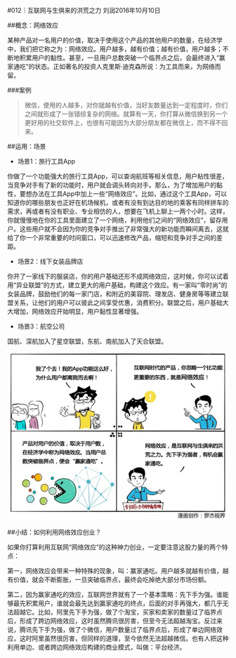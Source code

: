 #012｜互联网与生俱来的洪荒之力
刘润2016年10月10日

##概念：网络效应

某种产品对一名用户的价值，取决于使用这个产品的其他用户的数量，在经济学中，我们把它称之为：网络效应。用户越多，越有价值；越有价值，用户越多；不断地积累用户的黏性。甚至，一旦用户总数突破一个临界点之后，会最终进入“赢家通吃”的状态。正如著名的投资人克里斯·迪克森所说：为工具而来，为网络而留。

###案例

>微信，使用的人越多，对你就越有价值，当好友数量达到一定程度时，你们之间就形成了一张错综复杂的网络。就算有一天，你打算从微信换到另一个更好用的社交软件上，也很有可能因为大部分朋友都在微信上，而不得不回来。

##运用：场景

- 场景1：旅行工具App

你做了一个功能强大的旅行工具App，可以查询航班等相关信息，用户粘性很差，当竞争对手有了新的功能时，用户就会调头转向对手。那么，为了增加用户的黏性，要想办法在工具App中加上一些“网络效应”。比如，通过这个工具App，可以知道你的哪些朋友也正好在机场候机，或者有没有到达目的地的乘客有同样拼车的需求，再或者有没有职业、专业相仿的人，想要在飞机上聊上一两个小时。这样，你就慢慢地在你的工具里面建立了一个网络，利用他们之间的“网络效应”，留存用户。这些用户就不会因为你的竞争对手推出了非常强大的新功能而瞬间离去，这就给了你一个非常重要的时间窗口，可以迅速修改产品，缩短和竞争对手之间的差距。

- 场景2：线下女装品牌店

你开了一家线下的服装店，你的用户基础还形不成网络效应，这时候，你可以试着用“异业联盟”的方式，建立更大的用户基础，构建这个效应。有一家叫“零时尚”的女装品牌，鼓励他们的每一家门店，和附近的美容院、理发店、健身房等等建立联盟关系，让他们的用户可以彼此之间享受优惠，消费积分。联盟之后，用户基础大大增加，网络效应开始明显，用户黏性显著增强。

- 场景3：航空公司

国航、深航加入了星空联盟，东航、南航加入了天合联盟。

![](./_image/2017-08-04-10-16-17.jpg)

##小结：如何利用网络效应创业？

如果你打算利用互联网“网络效应”的这种神力创业，一定要注意这股力量的两个特点：

第一，网络效应会带来一种特殊的现象，叫：赢家通吃。用户越多就越有价值，越有价值，就会不断膨胀，一旦突破临界点，最终会吃掉绝大部分市场份额。

第二，因为赢家通吃的效应，互联网世界就有了一个基本策略：先下手为强。谁能够最先积累用户，谁就会最先达到赢家通吃的终点，后面的对手再强大，都几乎无法超越它。比如，阿里先下手为强，做了个淘宝，买家和卖家的数量过了临界点后，形成了跨边网络效应，这时虽然腾讯很厉害，但至今无法超越淘宝。反过来说，腾讯先下手为强，做了个微信，用户数量过了临界点后，形成了单边网络效应，这时阿里虽然很厉害，但同样的道理，至今依然无法超越微信。也有人把这种利用单边、或者跨边网络效应构建的商业模式，叫做：平台经济。